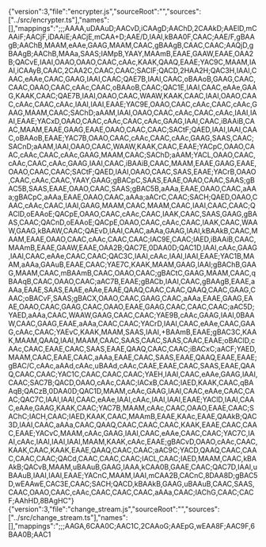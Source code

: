 {"version":3,"file":"encrypter.js","sourceRoot":"","sources":["../src/encrypter.ts"],"names":[],"mappings":";;;AAAA,uDAAuD;AACvD,iCAAgD;AAChD,2CAAkD;AAElD,mCAAiF;AACjF,iDAAiE;AACjE,mCAA+D;AAE/D,IAAI,kBAA0F,CAAC;AAE/F,gBAAgB;AAChB,MAAM,eAAe,GAAG,MAAM,CAAC,gBAAgB,CAAC,CAAC;AAQjD,gBAAgB;AAChB,MAAa,SAAS;IAMpB,YAAY,MAAmB,EAAE,GAAW,EAAE,OAA2B;QACvE,IAAI,OAAO,OAAO,CAAC,cAAc,KAAK,QAAQ,EAAE;YAC9C,MAAM,IAAI,iCAAyB,CAAC,2CAA2C,CAAC,CAAC;SAClF;QACD,2HAA2H;QAC3H,IAAI,CAAC,eAAe,CAAC,GAAG,IAAI,CAAC;QAE7B,IAAI,CAAC,oBAAoB,GAAG,CAAC,CAAC,OAAO,CAAC,cAAc,CAAC,oBAAoB,CAAC;QAC1E,IAAI,CAAC,eAAe,GAAG,KAAK,CAAC;QAE7B,IAAI,OAAO,CAAC,WAAW,KAAK,CAAC,IAAI,OAAO,CAAC,cAAc,CAAC,cAAc,IAAI,IAAI,EAAE;YAC9E,OAAO,CAAC,cAAc,CAAC,cAAc,GAAG,MAAM,CAAC;SAChD;aAAM,IAAI,OAAO,CAAC,cAAc,CAAC,cAAc,IAAI,IAAI,EAAE;YACxD,OAAO,CAAC,cAAc,CAAC,cAAc,GAAG,IAAI,CAAC,iBAAiB,CAAC,MAAM,EAAE,GAAG,EAAE,OAAO,CAAC,CAAC;SACtF;QAED,IAAI,IAAI,CAAC,oBAAoB,EAAE;YAC7B,OAAO,CAAC,cAAc,CAAC,cAAc,GAAG,SAAS,CAAC;SACnD;aAAM,IAAI,OAAO,CAAC,WAAW,KAAK,CAAC,EAAE;YACpC,OAAO,CAAC,cAAc,CAAC,cAAc,GAAG,MAAM,CAAC;SAChD;aAAM;YACL,OAAO,CAAC,cAAc,CAAC,cAAc,GAAG,IAAI,CAAC,iBAAiB,CAAC,MAAM,EAAE,GAAG,EAAE,OAAO,CAAC,CAAC;SACtF;QAED,IAAI,OAAO,CAAC,SAAS,EAAE;YACrB,OAAO,CAAC,cAAc,CAAC,YAAY,GAAG;gBACpC,SAAS,EAAE,OAAO,CAAC,SAAS;gBAC5B,SAAS,EAAE,OAAO,CAAC,SAAS;gBAC5B,aAAa,EAAE,OAAO,CAAC,aAAa;gBACpC,aAAa,EAAE,OAAO,CAAC,aAAa;aACrC,CAAC;SACH;QAED,OAAO,CAAC,cAAc,CAAC,IAAI,GAAG,MAAM,CAAC,MAAM,CAAC,IAAI,CAAC,CAAC;QAClD,oEAAoE;QACpE,OAAO,CAAC,cAAc,CAAC,IAAK,CAAC,SAAS,GAAG,gBAAS,CAAC;QACnD,oEAAoE;QACpE,OAAO,CAAC,cAAc,CAAC,IAAK,CAAC,WAAW,GAAG,kBAAW,CAAC;QAEvD,IAAI,CAAC,aAAa,GAAG,IAAI,kBAAkB,CAAC,MAAM,EAAE,OAAO,CAAC,cAAc,CAAC,CAAC;IAC9E,CAAC;IAED,iBAAiB,CAAC,MAAmB,EAAE,GAAW,EAAE,OAA2B;QAC7E,0DAA0D;QAC1D,IAAI,cAAc,GAAG,IAAI,CAAC,eAAe,CAAC,CAAC;QAC3C,IAAI,cAAc,IAAI,IAAI,EAAE;YAC1B,MAAM,aAAa,GAAuB,EAAE,CAAC;YAE7C,KAAK,MAAM,GAAG,IAAI;gBAChB,GAAG,MAAM,CAAC,mBAAmB,CAAC,OAAO,CAAC;gBACtC,GAAG,MAAM,CAAC,qBAAqB,CAAC,OAAO,CAAC;aAC7B,EAAE;gBACb,IAAI,CAAC,gBAAgB,EAAE,aAAa,EAAE,SAAS,EAAE,eAAe,EAAE,QAAQ,CAAC,CAAC,QAAQ,CAAC,GAAG,CAAC;oBACvF,SAAS;gBACX,OAAO,CAAC,GAAG,CAAC,aAAa,EAAE,GAAG,EAAE,OAAO,CAAC,GAAG,CAAC,OAAO,EAAE,GAAG,CAAC,CAAC,CAAC;aAC5D;YAED,aAAa,CAAC,WAAW,GAAG,CAAC,CAAC;YAE9B,cAAc,GAAG,IAAI,0BAAW,CAAC,GAAG,EAAE,aAAa,CAAC,CAAC;YACrD,IAAI,CAAC,eAAe,CAAC,GAAG,cAAc,CAAC;YAEvC,KAAK,MAAM,SAAS,IAAI,+BAAmB,EAAE;gBAC3C,KAAK,MAAM,QAAQ,IAAI,MAAM,CAAC,SAAS,CAAC,SAAS,CAAC,EAAE;oBAClD,cAAc,CAAC,EAAE,CAAC,SAAS,EAAE,QAAQ,CAAC,CAAC;iBACxC;aACF;YAED,MAAM,CAAC,EAAE,CAAC,aAAa,EAAE,CAAC,SAAS,EAAE,QAAQ,EAAE,EAAE;gBAC/C,cAAc,aAAd,cAAc,uBAAd,cAAc,CAAE,EAAE,CAAC,SAAS,EAAE,QAAQ,CAAC,CAAC;YAC1C,CAAC,CAAC,CAAC;YAEH,IAAI,CAAC,eAAe,GAAG,IAAI,CAAC;SAC7B;QACD,OAAO,cAAc,CAAC;IACxB,CAAC;IAED,KAAK,CAAC,qBAAqB;QACzB,0DAA0D;QAC1D,MAAM,cAAc,GAAG,IAAI,CAAC,eAAe,CAAC,CAAC;QAC7C,IAAI,IAAI,CAAC,eAAe,IAAI,cAAc,IAAI,IAAI,EAAE;YAClD,IAAI,CAAC,eAAe,GAAG,KAAK,CAAC;YAC7B,MAAM,cAAc,CAAC,OAAO,EAAE,CAAC;SAChC;IACH,CAAC;IAED,KAAK,CAAC,MAAmB,EAAE,KAAc,EAAE,QAAkB;QAC3D,IAAI,CAAC,aAAa,CAAC,QAAQ,CAAC,CAAC,CAAC,KAAK,EAAE,CAAC,CAAC,EAAE;YACvC,MAAM,cAAc,GAAG,IAAI,CAAC,eAAe,CAAC,CAAC;YAC7C,IAAI,cAAc,IAAI,IAAI,IAAI,MAAM,KAAK,cAAc,EAAE;gBACvD,OAAO,cAAc,CAAC,KAAK,CAAC,KAAK,EAAE,QAAQ,CAAC,CAAC;aAC9C;YACD,QAAQ,CAAC,CAAC,CAAC,CAAC;QACd,CAAC,CAAC,CAAC;IACL,CAAC;IAED,MAAM,CAAC,kBAAkB;QACvB,MAAM,uBAAuB,GAAG,IAAA,kCAA0B,GAAE,CAAC;QAC7D,IAAI,uBAAuB,IAAI,IAAI,EAAE;YACnC,MAAM,IAAI,mCAA2B,CACnC,8DAA8D;gBAC5D,wEAAwE,CAC3E,CAAC;SACH;QACD,kBAAkB,GAAG,uBAAuB,CAAC,SAAS,CAAC,OAAO,CAAC,cAAc,CAAC,CAAC,CAAC,aAAa,CAAC;IAChG,CAAC;CACF;AAhHD,8BAgHC"}                                                                                                                                                                                                                                                                                                                                                                                                                                                                                                                                                                                                 {"version":3,"file":"change_stream.js","sourceRoot":"","sources":["../src/change_stream.ts"],"names":[],"mappings":";;;AAGA,6CAA0C;AAC1C,2CAAoG;AAEpG,wEAA8F;AAC9F,6BAA0B;AAC1